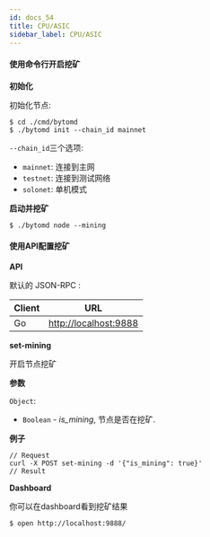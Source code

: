```yaml
---
id: docs_54
title: CPU/ASIC
sidebar_label: CPU/ASIC
---
```


#### 使用命令行开启挖矿

**初始化**

初始化节点:

```
$ cd ./cmd/bytomd
$ ./bytomd init --chain_id mainnet
```

`--chain_id`三个选项:

- `mainnet`: 连接到主网
- `testnet`: 连接到测试网络
- `solonet`: 单机模式

**启动并挖矿**

```
$ ./bytomd node --mining
```
#### 使用API配置挖矿

**API**

默认的 JSON-RPC :

| Client | URL |
| --- | --- |
| Go | [http://localhost:9888](http://localhost:9888/) |

**set-mining**

开启节点挖矿

**参数**

`Object`:
- `Boolean` - _is_mining_, 节点是否在挖矿.


**例子**

```
// Request
curl -X POST set-mining -d '{"is_mining": true}'
// Result
```


**Dashboard**

你可以在dashboard看到挖矿结果

```
$ open http://localhost:9888/
```

